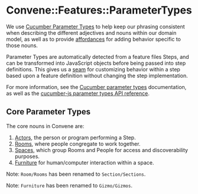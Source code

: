 # Convene::Features::ParameterTypes

We use [Cucumber Parameter Types] to help keep our phrasing consistent when
describing the different adjectives and nouns within our domain model, as well
as to provide [affordances] for adding behavior specific to those nouns.

Parameter Types are automatically detected from a feature files Steps, and can
be transformed into JavaScript objects before being passed into step
definitions. This gives us a [seam] for customizing behavior within a step based
upon a feature definition without changing the step implementation.

For more information, see the [Cucumber parameter types] documentation, as well
as the [cucumber-js parameter types API reference].

[affordances]: https://www.interaction-design.org/literature/topics/affordances
[seam]: https://wiki.c2.com/?SoftwareSeam
[cucumber parameter types]: https://cucumber.io/docs/cucumber/cucumber-expressions/#custom-parameter-types
[cucumber-js parameter types api reference]: https://github.com/cucumber/cucumber-js/blob/master/docs/support_files/api_reference.md#defineparametertypename-preferforregexpmatch-regexp-transformer-useforsnippets

## Core Parameter Types

The core nouns in Convene are:

1. [Actors], the person or program performing a Step.
2. [Rooms], where people congregate to work together.
3. [Spaces], which group Rooms and People for access and discoverability
   purposes.
4. [Furniture] for human/computer interaction within a space.

Note: `Room/Rooms` has been renamed to `Section/Sections`.

Note: `Furniture` has been renamed to `Gizmo/Gizmos`.

[actors]: ./actors.js
[rooms]: ./rooms.js
[spaces]: ./spaces.js
[furniture]: ./furniture.js
